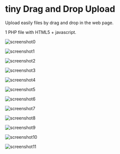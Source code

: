 tiny Drag and Drop Upload
=========================

Upload easily files by drag and drop in the web page.  

1 PHP file with HTML5 + javascript.  


![screenshot0](https://raw.github.com/Oros42/tiny_DnDUp/readme/screenshot/Capture-0.png)  
  
![screenshot1](https://raw.github.com/Oros42/tiny_DnDUp/readme/screenshot/Capture-1.png)  
  
![screenshot2](https://raw.github.com/Oros42/tiny_DnDUp/readme/screenshot/Capture-2.png)  
  
![screenshot3](https://raw.github.com/Oros42/tiny_DnDUp/readme/screenshot/Capture-3.png)  
  
![screenshot4](https://raw.github.com/Oros42/tiny_DnDUp/readme/screenshot/Capture-4.png)  
  
![screenshot5](https://raw.github.com/Oros42/tiny_DnDUp/readme/screenshot/Capture-5.png)  
  
![screenshot6](https://raw.github.com/Oros42/tiny_DnDUp/readme/screenshot/Capture-6.png)  
  
![screenshot7](https://raw.github.com/Oros42/tiny_DnDUp/readme/screenshot/Capture-7.png)  
  
![screenshot8](https://raw.github.com/Oros42/tiny_DnDUp/readme/screenshot/Capture-8.png)  
  
![screenshot9](https://raw.github.com/Oros42/tiny_DnDUp/readme/screenshot/Capture-9.png)  
  
![screenshot10](https://raw.github.com/Oros42/tiny_DnDUp/readme/screenshot/Capture-10.png)  
  
![screenshot11](https://raw.github.com/Oros42/tiny_DnDUp/readme/screenshot/Capture-11.png)  
